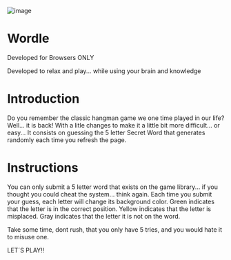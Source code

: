 ![image](https://user-images.githubusercontent.com/114917759/196986414-d1da8a1c-25c9-4d83-8f60-feddc4f8e302.png)

# Wordle

Developed for Browsers ONLY

Developed to relax and play... while using your brain and knowledge

# Introduction

Do you remember the classic hangman game we one time played in our life?
Well... it is back! With a litle changes to make it a little bit more difficult... or easy...
It consists on guessing the 5 letter Secret Word that generates randomly each time you refresh the page.

# Instructions 

You can only submit a 5 letter word that exists on the game library... 
if you thought you could cheat the system... think again. 
Each time you submit your guess, each letter will change its background color. 
Green indicates that the letter is in the correct position.
Yellow indicates that the letter is misplaced.
Gray indicates that the letter it is not on the word. 

Take some time, dont rush, that you only have 5 tries, and you would hate it to misuse one.

LET´S PLAY!!


